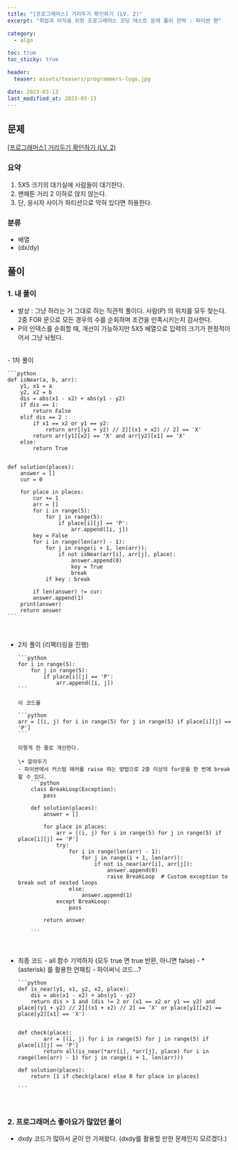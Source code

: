 ```yaml
---
title: "[프로그래머스] 거리두기 확인하기 (LV. 2)"
excerpt: "취업과 이직을 위한 프로그래머스 코딩 테스트 문제 풀이 전략 : 파이썬 편"

category:
  - algo

toc: true
toc_sticky: true

header:
  teaser: assets/teasers/programmers-logo.jpg

date: 2023-03-13
last_modified_at: 2023-03-13
---
```


## 문제

[[프로그래머스] 거리두기 확인하기 (LV. 2) ](https://programmers.co.kr/learn/courses/30/lessons/81302)

### 요약

1. 5X5 크기의 대기실에 사람들이 대기한다.
2. 맨해튼 거리 2 이하로 앉지 않는다.
3. 단, 응시자 사이가 파티션으로 막혀 있다면 허용한다.

### 분류

- 배열
- (dx/dy)

## 풀이

### 1. 내 풀이

- 발상 : 그냥 하라는 거 그대로 하는 직관적 풀이다. 사람(P) 의 위치를 모두 찾는다. 2중 FOR 문으로 모든 경우의 수를 순회하며 조건을 만족시키는지 검사한다.
- P의 인덱스를 순회할 때, 개선이 가능하지만 5X5 배열으로 입력의 크기가 한정적이어서 그냥 놔뒀다.

<br>
- 1차 풀이

    ```python
    def isNear(a, b, arr):
        y1, x1 = a
        y2, x2 = b
        dis = abs(x1 - x2) + abs(y1 - y2)
        if dis == 1:
            return False
        elif dis == 2 :
            if x1 == x2 or y1 == y2:
                return arr[(y1 + y2) // 2][(x1 + x2) // 2] == 'X'
            return arr[y1][x2] == 'X' and arr[y2][x1] == 'X'
        else:
            return True


    def solution(places):
        answer = []
        cur = 0

        for place in places:
            cur += 1
            arr = []
            for i in range(5):
                for j in range(5):
                    if place[i][j] == 'P':
                        arr.append([i, j])
            key = False
            for i in range(len(arr) - 1):
                for j in range(i + 1, len(arr)):
                    if not isNear(arr[i], arr[j], place):
                        answer.append(0)
                        key = True
                        break
                if key : break

            if len(answer) != cur:
            answer.append(1)
        print(answer)
        return answer
    ```

<br>

- 2차 풀이 (리팩터링을 진행)

      ```python
      for i in range(5):
          for j in range(5):
              if place[i][j] == 'P':
                  arr.append([i, j])
      ```

      이 코드를

      ```python
      arr = [(i, j) for i in range(5) for j in range(5) if place[i][j] == 'P']
      ```

      이렇게 한 줄로 개선한다.

      \+ 알아두기
      - 파이썬에서 커스텀 에러를 raise 하는 방법으로 2중 이상의 for문을 한 번에 break 할 수 있다.
          ```python
          class BreakLoop(Exception):
              pass

          def solution(places):
              answer = []

              for place in places:
                  arr = [(i, j) for i in range(5) for j in range(5) if place[i][j] == 'P']
                  try:
                      for i in range(len(arr) - 1):
                          for j in range(i + 1, len(arr)):
                              if not is_near(arr[i], arr[j]):
                                  answer.append(0)
                                  raise BreakLoop  # Custom exception to break out of nested loops
                      else:
                          answer.append(1)
                  except BreakLoop:
                      pass

              return answer

          ```

  <br>

- 최종 코드 - all 함수 기억하자 (모두 true 면 true 반환, 아니면 false) - \* (asterisk) 를 활용한 언패킹 - 파이써닉 코드...?

      ```python
      def is_near(y1, x1, y2, x2, place):
          dis = abs(x1 - x2) + abs(y1 - y2)
          return dis > 1 and (dis != 2 or (x1 == x2 or y1 == y2) and place[(y1 + y2) // 2][(x1 + x2) // 2] == 'X' or place[y1][x2] == place[y2][x1] == 'X')


      def check(place):
              arr = [(i, j) for i in range(5) for j in range(5) if place[i][j] == 'P']
              return all(is_near(*arr[i], *arr[j], place) for i in range(len(arr) - 1) for j in range(i + 1, len(arr)))

      def solution(places):
          return [1 if check(place) else 0 for place in places]

      ```

  <br>

### 2. 프로그래머스 좋아요가 많았던 풀이

- dxdy 코드가 많아서 굳이 안 가져왔다. (dxdy를 활용할 만한 문제인지 모르겠다.)
